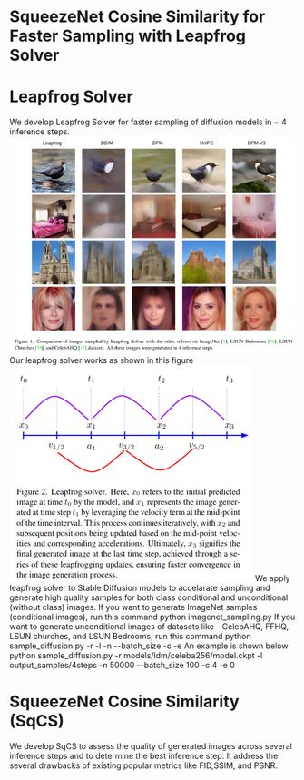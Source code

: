 # SqueezeNet Cosine Similarity for Faster Sampling with Leapfrog Solver

# Leapfrog Solver
We develop Leapfrog Solver for faster sampling of diffusion models in ~ 4 inference steps.
![Sampled Images](sampled_images.png)
Our leapfrog solver works as shown in this figure ![Leapfrog solver](leapfrog_solver.png)
We apply leapfrog solver to Stable Diffusion models to accelarate sampling and generate high quality samples for both class conditional and unconditional (without class) images. If you want to generate ImageNet samples (conditional images), run this command
python imagenet_sampling.py
If you want to generate unconditional images of datasets like - CelebAHQ, FFHQ, LSUN churches, and LSUN Bedrooms, run this command
python sample_diffusion.py -r <path for model.ckpt> -l <output directory for sampled images> -n <number of samples> --batch_size <batch size> -c <number of inference steps> -e <eta>
An example is shown below
python sample_diffusion.py -r models/ldm/celeba256/model.ckpt -l output_samples/4steps -n 50000 --batch_size 100 -c 4 -e 0

# SqueezeNet Cosine Similarity (SqCS)
We develop SqCS to assess the quality of generated images across several inference steps and to determine the best inference step. It address the several drawbacks of existing popular metrics like FID,SSIM, and PSNR.

